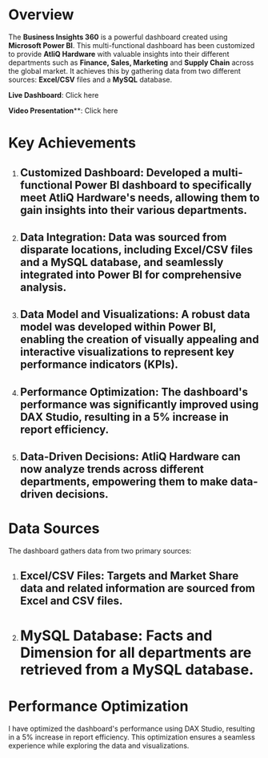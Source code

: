 # Overview
The **Business Insights 360** is a powerful dashboard created using **Microsoft Power BI**. This multi-functional dashboard has been customized to provide **AtliQ Hardware** with valuable insights into their different departments such as **Finance, Sales, Marketing** and **Supply Chain** across the global market. It achieves this by gathering data from two different sources: **Excel/CSV** files and a **MySQL** database.

**Live Dashboard**: Click here

**Video Presentation****: Click here

# Key Achievements
  1. ## Customized Dashboard: Developed a multi-functional Power BI dashboard to specifically meet AtliQ Hardware's needs, allowing them to gain insights into their various departments.
 
  2. ## Data Integration: Data was sourced from disparate locations, including Excel/CSV files and a MySQL database, and seamlessly integrated into Power BI for comprehensive analysis.

  3. ## Data Model and Visualizations: A robust data model was developed within Power BI, enabling the creation of visually appealing and interactive visualizations to represent key performance indicators (KPIs).

  4. ## Performance Optimization: The dashboard's performance was significantly improved using DAX Studio, resulting in a 5% increase in report efficiency.

  5. ## Data-Driven Decisions: AtliQ Hardware can now analyze trends across different departments, empowering them to make data-driven decisions.

# Data Sources
The dashboard gathers data from two primary sources:

  1. ## Excel/CSV Files: Targets and Market Share data and related information are sourced from Excel and CSV files.

  2. # MySQL Database: Facts and Dimension for all departments are retrieved from a MySQL database.

# Performance Optimization
I have optimized the dashboard's performance using DAX Studio, resulting in a 5% increase in report efficiency. This optimization ensures a seamless experience while exploring the data and visualizations.
